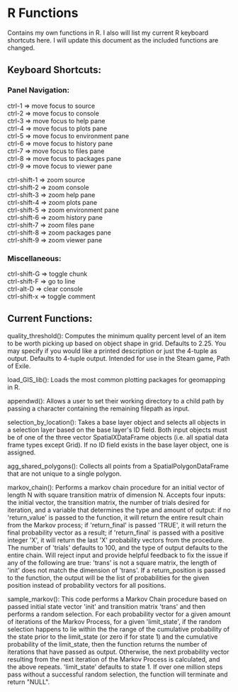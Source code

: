 # R Functions
Contains my own functions in R. I also will list my current R keyboard shortcuts here. I will update this document as the included functions are changed. 

## Keyboard Shortcuts:
### Panel Navigation:
ctrl-1 => move focus to source\
ctrl-2 => move focus to console\
ctrl-3 => move focus to help pane\
ctrl-4 => move focus to plots pane\
ctrl-5 => move focus to environment pane\
ctrl-6 => move focus to history pane\
ctrl-7 => move focus to files pane\
ctrl-8 => move focus to packages pane\
ctrl-9 => move focus to viewer pane

ctrl-shift-1 => zoom source\
ctrl-shift-2 => zoom console\
ctrl-shift-3 => zoom help pane\
ctrl-shift-4 => zoom plots pane\
ctrl-shift-5 => zoom environment pane\
ctrl-shift-6 => zoom history pane\
ctrl-shift-7 => zoom files pane\
ctrl-shift-8 => zoom packages pane\
ctrl-shift-9 => zoom viewer pane


### Miscellaneous:
ctrl-shift-G  =>  toggle chunk\
ctrl-shift-F  =>  go to line\
ctrl-alt-D    =>  clear console\
ctrl-shift-x  =>  toggle comment

## Current Functions:
quality_threshold(): Computes the minimum quality percent level of an item to be worth picking up based on object shape in grid. Defaults to 2.25. You may specify if you would like a printed description or just the 4-tuple as output. Defaults to 4-tuple output. Intended for use in the Steam game, Path of Exile.
  
load_GIS_lib(): Loads the most common plotting packages for geomapping in R.

appendwd(): Allows a user to set their working directory to a child path by passing a character containing the remaining filepath as input.

selection_by_location(): Takes a base layer object and selects all objects in a selection layer based on the base layer's ID field. Both input objects must be of one of the three vector SpatialXDataFrame objects (i.e. all spatial data frame types except Grid). If no ID field exists in the base layer object, one is assigned.

agg_shared_polygons(): Collects all points from a SpatialPolygonDataFrame that are not unique to a single polygon.

markov_chain(): Performs a markov chain procedure for an initial vector of length N with square transition matrix of dimension N. Accepts four inputs: the initial vector, the transition matrix, the number of trials desired for iteration, and a variable that determines the type and amount of output: if no 'return_value' is passed to the function, it will return the entire result chain from the Markov process; if 'return_final' is passed 'TRUE', it will return the final probability vector as a result; if 'return_final' is passed with a positive integer 'X', it will return the last 'X' probability vectors from the procedure. The number of 'trials' defaults to 100, and the type of output defaults to the entire chain. Will reject input and provide helpful feedback to fix the issue if any of the following are true: 'trans' is not a square matrix, the length of 'init' does not match the dimension of 'trans'. If a return_position is passed to the function, the output will be the list of probabilities for the given position instead of probability vectors for all positions.

sample_markov(): This code performs a Markov Chain procedure based on passed initial state vector 'init' and transition matrix 'trans' and then performs a random selection. For each probability vector for a given amount of iterations of the Markov Process, for a given 'limit_state', if the random selection happens to lie within the the range of the cumulative probability of the state prior to the limit_state (or zero if for state 1) and the cumulative probability of the limit_state, then the function returns the number of iterations that have passed as output. Otherwise, the next probability vector resulting from the next iteration of the Markov Process is calculated, and the above repeats. 'limit_state' defaults to state 1. If over one million steps pass without a successful random selection, the function will terminate and return "NULL".

